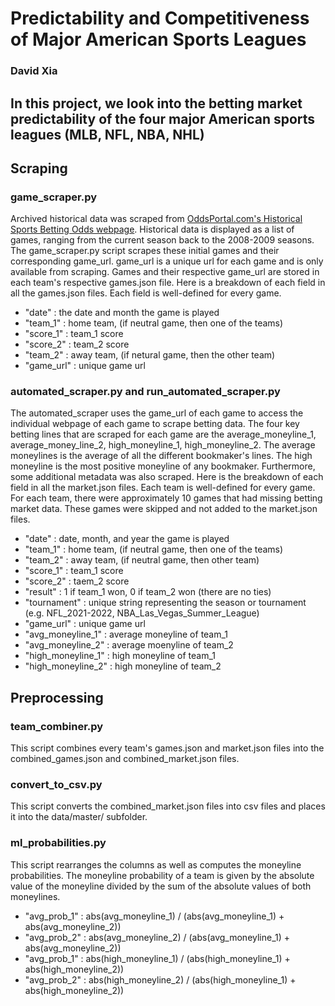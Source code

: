 # Predictability and Competitiveness of Major American Sports Leagues
### David Xia

## In this project, we look into the betting market predictability of the four major American sports leagues (MLB, NFL, NBA, NHL)

## Scraping

### game_scraper.py
Archived historical data was scraped from [OddsPortal.com's Historical Sports Betting Odds webpage](https://www.oddsportal.com/results/#football). Historical data is displayed as a list of games, ranging from the current season back to the 2008-2009 seasons. The game_scraper.py script scrapes these initial games and their corresponding game_url. game_url is a unique url for each game and is only available from scraping. Games and their respective game_url are stored in each team's respective games.json file. Here is a breakdown of each field in all the games.json files. Each field is well-defined for every game.
- "date" : the date and month the game is played
- "team_1" : home team, (if neutral game, then one of the teams)
- "score_1" : team_1 score
- "score_2" : team_2 score
- "team_2" : away team, (if netural game, then the other team)
- "game_url" : unique game url


### automated_scraper.py and run_automated_scraper.py
The automated_scraper uses the game_url of each game to access the individual webpage of each game to scrape betting data. The four key betting lines that are scraped for each game are the average_moneyline_1, average_money_line_2, high_moneyline_1, high_moneyline_2. The average moneylines is the average of all the different bookmaker's lines. The high moneyline is the most positive moneyline of any bookmaker. Furthermore, some additional metadata was also scraped. Here is the breakdown of each field in all the market.json files. Each team is well-defined for every game. For each team, there were approximately 10 games that had missing betting market data. These games were skipped and not added to the market.json files.
- "date" : date, month, and year the game is played
- "team_1" : home team, (if neutral game, then one of the teams)
- "team_2" : away team, (if neutral game, then other team)
- "score_1" : team_1 score
- "score_2" : taem_2 score
- "result" : 1 if team_1 won, 0 if team_2 won (there are no ties)
- "tournament" : unique string representing the season or tournament (e.g. NFL_2021-2022, NBA_Las_Vegas_Summer_League)
- "game_url" : unique game url
- "avg_moneyline_1" : average moneyline of team_1
- "avg_moneyline_2" : average moenyline of team_2
- "high_moneyline_1" : high moneyline of team_1
- "high_moneyline_2" : high moneyline of team_2




## Preprocessing

### team_combiner.py
This script combines every team's games.json and market.json files into the combined_games.json and combined_market.json files.

### convert_to_csv.py
This script converts the combined_market.json files into csv files and places it into the data/master/ subfolder.

### ml_probabilities.py
This script rearranges the columns as well as computes the moneyline probabilities. The moneyline probability of a team is given by the absolute value of the moneyline divided by the sum of the absolute values of both moneylines.
- "avg_prob_1" : abs(avg_moneyline_1) / (abs(avg_moneyline_1) + abs(avg_moneyline_2))
- "avg_prob_2" : abs(avg_moneyline_2) / (abs(avg_moneyline_1) + abs(avg_moneyline_2))
- "avg_prob_1" : abs(high_moneyline_1) / (abs(high_moneyline_1) + abs(high_moneyline_2))
- "avg_prob_2" : abs(high_moneyline_2) / (abs(high_moneyline_1) + abs(high_moneyline_2))

